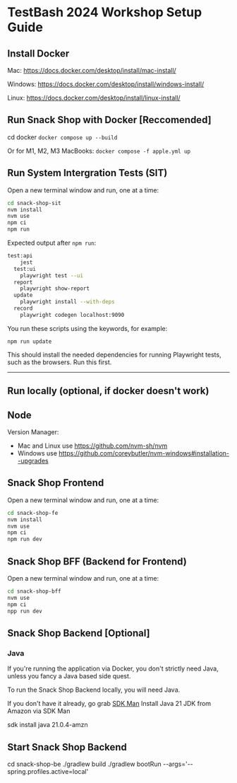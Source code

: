 # TestBash 2024 Workshop Setup Guide

## Install Docker

Mac: <https://docs.docker.com/desktop/install/mac-install/>

Windows: <https://docs.docker.com/desktop/install/windows-install/>

Linux: <https://docs.docker.com/desktop/install/linux-install/>

## Run Snack Shop with Docker [Reccomended]

cd docker
`docker compose up --build`

Or for M1, M2, M3 MacBooks:
`docker compose -f apple.yml up`

## Run System Intergration Tests (SIT)

Open a new terminal window and run, one at a time:

``` bash
cd snack-shop-sit
nvm install
nvm use
npm ci
npm run
```

Expected output after `npm run`:

```bash
test:api
    jest
  test:ui
    playwright test --ui
  report
    playwright show-report
  update
    playwright install --with-deps
  record
    playwright codegen localhost:9090
```

You run these scripts using the keywords, for example:

`npm run update`

This should install the needed dependencies for running Playwright tests, such as the browsers. Run this first.

----

## Run locally (optional, if docker doesn't work)

## Node

Version Manager:

- Mac and Linux use <https://github.com/nvm-sh/nvm>
- Windows use <https://github.com/coreybutler/nvm-windows#installation--upgrades>

## Snack Shop Frontend

Open a new terminal window and run, one at a time:

``` bash
cd snack-shop-fe
nvm install
nvm use
npm ci
npm run dev
```

## Snack Shop BFF (Backend for Frontend)

Open a new terminal window and run, one at a time:

``` bash
cd snack-shop-bff
nvm use
npm ci
npp run dev
```

## Snack Shop Backend [Optional]

### Java

If you're running the application via Docker, you don't strictly need Java, unless you fancy a Java based side quest.

To run the Snack Shop Backend locally, you will need Java.

If you don't have it already, go grab [SDK Man](https://sdkman.io/)
Install Java 21 JDK from Amazon via SDK Man

sdk install java 21.0.4-amzn

## Start Snack Shop Backend

cd snack-shop-be
./gradlew build
./gradlew bootRun --args='--spring.profiles.active=local'
